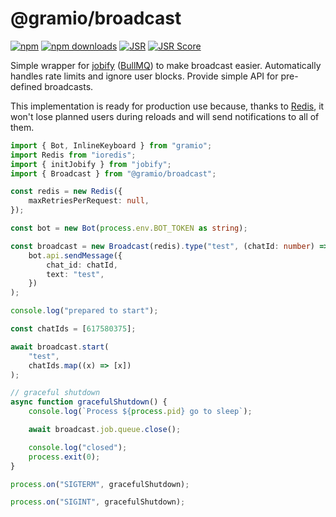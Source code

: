 # @gramio/broadcast

[![npm](https://img.shields.io/npm/v/@gramio/broadcast?logo=npm&style=flat&labelColor=000&color=3b82f6)](https://www.npmjs.org/package/@gramio/broadcast)
[![npm downloads](https://img.shields.io/npm/dw/@gramio/broadcast?logo=npm&style=flat&labelColor=000&color=3b82f6)](https://www.npmjs.org/package/@gramio/broadcast)
[![JSR](https://jsr.io/badges/@gramio/broadcast)](https://jsr.io/@gramio/broadcast)
[![JSR Score](https://jsr.io/badges/@gramio/broadcast/score)](https://jsr.io/@gramio/broadcast)

Simple wrapper for [jobify](https://github.com/kravetsone/jobify) ([BullMQ](https://bullmq.io/)) to make broadcast easier. Automatically handles rate limits and ignore user blocks.
Provide simple API for pre-defined broadcasts.

This implementation is ready for production use because, thanks to [Redis](http://redis.io/), it won't lose planned users during reloads and will send notifications to all of them.

```ts
import { Bot, InlineKeyboard } from "gramio";
import Redis from "ioredis";
import { initJobify } from "jobify";
import { Broadcast } from "@gramio/broadcast";

const redis = new Redis({
    maxRetriesPerRequest: null,
});

const bot = new Bot(process.env.BOT_TOKEN as string);

const broadcast = new Broadcast(redis).type("test", (chatId: number) =>
    bot.api.sendMessage({
        chat_id: chatId,
        text: "test",
    })
);

console.log("prepared to start");

const chatIds = [617580375];

await broadcast.start(
    "test",
    chatIds.map((x) => [x])
);

// graceful shutdown
async function gracefulShutdown() {
    console.log(`Process ${process.pid} go to sleep`);

    await broadcast.job.queue.close();

    console.log("closed");
    process.exit(0);
}

process.on("SIGTERM", gracefulShutdown);

process.on("SIGINT", gracefulShutdown);
```

